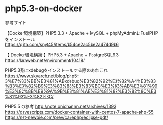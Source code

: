 # php5.3-on-docker  

参考サイト  

【Docker環境構築】PHP5.3.3 + Apache + MySQL + phpMyAdminにFuelPHPをインストール  
https://qiita.com/snyt45/items/b54ce2ac5be2a474d9b6

【 Docker環境構築 】PHP5.3 + Apache + PostgreSQL9.3  
https://laraweb.net/environment/10418/

PHP5.3系にxdebugをインストールする際のあれこれ
https://www.skyarch.net/blog/php5-3%E7%B3%BB%E3%81%ABxdebug%E3%82%92%E3%82%A4%E3%83%B3%E3%82%B9%E3%83%88%E3%83%BC%E3%83%AB%E3%81%99%E3%82%8B%E9%9A%9B%E3%81%AE%E3%81%82%E3%82%8C%E3%81%93%E3%82%8C/

PHP5.5  の参考
http://note.onichannn.net/archives/1393  
https://davescripts.com/docker-container-with-centos-7-apache-php-55  
https://net-newbie.com/prev/cakephp/eclipse-pdt/  
